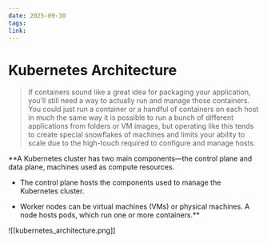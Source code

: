 ```yaml
---
date: 2025-09-30
tags:
link:
---
```



# Kubernetes Architecture

> If containers sound like a great idea for packaging your application, you’ll still need a way to actually run and manage those containers. You could just run a container or a handful of containers on each host in much the same way it is possible to run a bunch of different applications from folders or VM images, but operating like this tends to create special snowflakes of machines and limits your ability to scale due to the high-touch required to configure and manage hosts.



**A Kubernetes cluster has two main components—the control plane and data plane, machines used as compute resources. 

- The control plane hosts the components used to manage the Kubernetes cluster. 
    
- Worker nodes can be virtual machines (VMs) or physical machines. A node hosts pods, which run one or more containers.**

![[kubernetes_architecture.png]]


